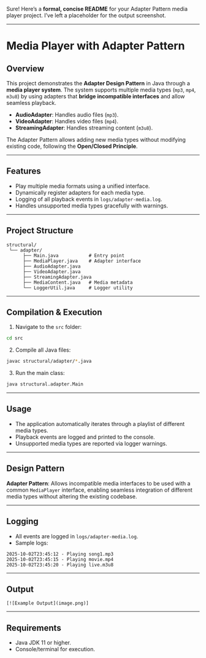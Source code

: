 Sure! Here’s a **formal, concise README** for your Adapter Pattern media player project. I’ve left a placeholder for the output screenshot.

---

# Media Player with Adapter Pattern

## Overview

This project demonstrates the **Adapter Design Pattern** in Java through a **media player system**. The system supports multiple media types (`mp3`, `mp4`, `m3u8`) by using adapters that **bridge incompatible interfaces** and allow seamless playback.

* **AudioAdapter**: Handles audio files (`mp3`).
* **VideoAdapter**: Handles video files (`mp4`).
* **StreamingAdapter**: Handles streaming content (`m3u8`).

The Adapter Pattern allows adding new media types without modifying existing code, following the **Open/Closed Principle**.

---

## Features

* Play multiple media formats using a unified interface.
* Dynamically register adapters for each media type.
* Logging of all playback events in `logs/adapter-media.log`.
* Handles unsupported media types gracefully with warnings.

---

## Project Structure

```
structural/
 └── adapter/
      ├── Main.java           # Entry point
      ├── MediaPlayer.java    # Adapter interface
      ├── AudioAdapter.java
      ├── VideoAdapter.java
      ├── StreamingAdapter.java
      ├── MediaContent.java   # Media metadata
      └── LoggerUtil.java     # Logger utility
```

---

## Compilation & Execution

1. Navigate to the `src` folder:

```bash
cd src
```

2. Compile all Java files:

```bash
javac structural/adapter/*.java
```

3. Run the main class:

```bash
java structural.adapter.Main
```

---

## Usage

* The application automatically iterates through a playlist of different media types.
* Playback events are logged and printed to the console.
* Unsupported media types are reported via logger warnings.

---

## Design Pattern

**Adapter Pattern**: Allows incompatible media interfaces to be used with a common `MediaPlayer` interface, enabling seamless integration of different media types without altering the existing codebase.

---

## Logging

* All events are logged in `logs/adapter-media.log`.
* Sample logs:

```
2025-10-02T23:45:12 - Playing song1.mp3
2025-10-02T23:45:15 - Playing movie.mp4
2025-10-02T23:45:20 - Playing live.m3u8
```

---

## Output



```
[![Example Output](image.png)]
```

---

## Requirements

* Java JDK 11 or higher.
* Console/terminal for execution.


